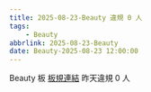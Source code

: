 ```yaml
---
title: 2025-08-23-Beauty 違規 0 人
tags:
    - Beauty
abbrlink: 2025-08-23-Beauty
date: Beauty-2025-08-23 12:00:00
---
```

Beauty 板 [板規連結](https://www.ptt.cc/bbs/Beauty/M.1630069980.A.84B.html)
昨天違規 0 人
